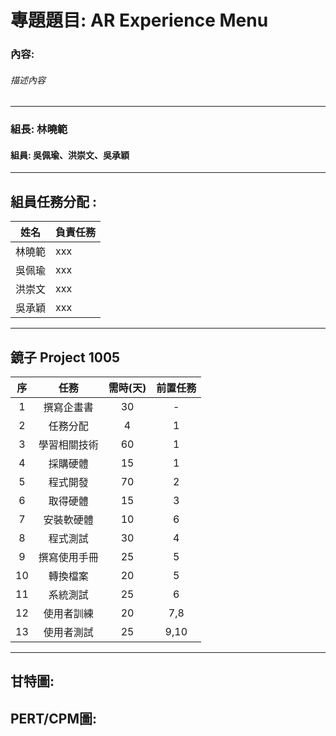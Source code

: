 # 專題題目: AR Experience Menu
### 內容:
###### 描述內容
---

### 組長: 林曉範
#### 組員: 吳佩瑜、洪崇文、吳承穎


---
## 組員任務分配 : 
| 姓名 | 負責任務 |
| ---- | ---- |
| 林曉範 | xxx |
| 吳佩瑜 | xxx |
| 洪崇文 | xxx |
| 吳承穎 | xxx |

---
## 鏡子 Project 1005
|序 | 任務 | 需時(天) |  前置任務  |
|:--:|:---:|:-----:|:-----:|
| 1  | 撰寫企畫書 | 30 | - |
| 2  | 任務分配 | 4 | 1 |   
| 3  | 學習相關技術 | 60 | 1 |
| 4  | 採購硬體 | 15 | 1 |
| 5  | 程式開發 | 70 | 2 |
| 6  | 取得硬體 | 15 | 3 |
| 7  | 安裝軟硬體 | 10 | 6 |
| 8  | 程式測試 | 30 | 4 |
| 9  | 撰寫使用手冊 | 25 | 5 |
| 10 | 轉換檔案 | 20 | 5 |
| 11 | 系統測試 | 25 | 6 |
| 12 | 使用者訓練 | 20 | 7,8 |
| 13 | 使用者測試 | 25 | 9,10 |

---

## 甘特圖:
## PERT/CPM圖:
